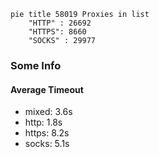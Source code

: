 
```mermaid
pie title 58019 Proxies in list
    "HTTP" : 26692
    "HTTPS": 8660
    "SOCKS" : 29977
```

### Some Info
#### Average Timeout

- mixed: 3.6s
- http: 1.8s
- https: 8.2s
- socks: 5.1s